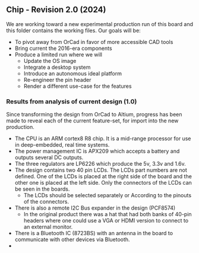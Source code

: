 ## Chip - Revision 2.0 (2024)

We are working toward a new experimental production run of this board and this folder contains the working files. Our goals will be:

* To pivot away from OrCad in favor of more accessible CAD tools
* Bring current the 2016-era components
* Produce a limited run where we will
    - Update the OS image
    - Integrate a desktop system
    - Introduce an autonomous ideal platform
    - Re-engineer the pin header
    - Render a different use-case for the features

### Results from analysis of current design (1.0)

Since transforming the design from OrCad to Altium, progress has been made to reveal each of the current feature-set, for import into the new production.

* The CPU is an ARM cortex8 R8 chip. It is a mid-range processor for use in deep-embedded, real time systems.
* The power management IC is APX209 which    accepts a battery and outputs several DC outputs.
* The three regulators are LP6226 which produce the 5v, 3.3v and 1.6v.
* The design contains two 40 pin LCDs. The LCDs part numbers are not defined. One of the LCDs is placed at the right side of the board and the other one is placed at the left side. Only the connectors of the LCDs can be seen in the boards.
    - The LCDs should be selected separately or According to the pinouts  of the connectors.
* There is also a remote I2C Bus expander in the design (PCF8574)
    -  In the original product there was a hat that had both banks of 40-pin headers where one could use a VGA or HDMI version to connect to an external monitor.
* There is a Bluetooth IC (8723BS) with an antenna in the board to communicate with  other devices via Bluetooth.
* 